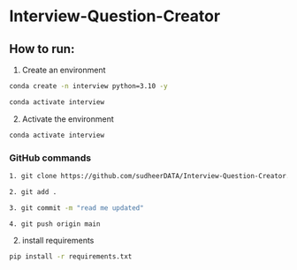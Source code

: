 # Interview-Question-Creator



## How to run:

1. Create an environment


```bash
conda create -n interview python=3.10 -y

conda activate interview
```

2. Activate the environment

```bash
conda activate interview
```

### GitHub commands

```bash
1. git clone https://github.com/sudheerDATA/Interview-Question-Creator.git

2. git add .

3. git commit -m "read me updated"

4. git push origin main 
```
2. install requirements
```bash
pip install -r requirements.txt
```
